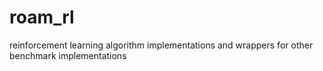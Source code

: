 # roam_rl
reinforcement learning algorithm implementations and wrappers for other benchmark implementations 
